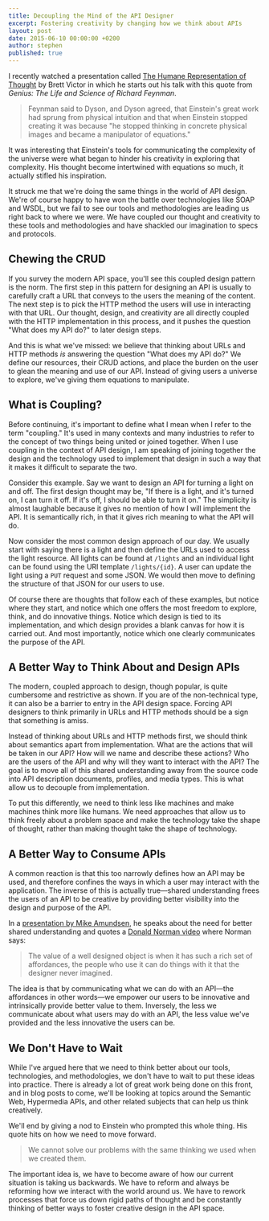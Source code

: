 ```yaml
---
title: Decoupling the Mind of the API Designer
excerpt: Fostering creativity by changing how we think about APIs
layout: post
date: 2015-06-10 00:00:00 +0200
author: stephen
published: true
---
```


I recently watched a presentation called [The Humane Representation of Thought](https://vimeo.com/115154289) by Brett Victor in which he starts out his talk with this quote from *Genius: The Life and Science of Richard Feynman*.

> Feynman said to Dyson, and Dyson agreed, that Einstein's great work had sprung from physical intuition and that when Einstein stopped creating it was because "he stopped thinking in concrete physical images and became a manipulator of equations."

It was interesting that Einstein's tools for communicating the complexity of the universe were what began to hinder his creativity in exploring that complexity. His thought become intertwined with equations so much, it actually stifled his inspiration.

It struck me that we're doing the same things in the world of API design. We're of course happy to have won the battle over technologies like SOAP and WSDL, but we fail to see our tools and methodologies are leading us right back to where we were. We have coupled our thought and creativity to these tools and methodologies and have shackled our imagination to specs and protocols.

## Chewing the CRUD

If you survey the modern API space, you'll see this coupled design pattern is the norm. The first step in this pattern for designing an API is usually to carefully craft a URL that conveys to the users the meaning of the content. The next step is to pick the HTTP method the users will use in interacting with that URL. Our thought, design, and creativity are all directly coupled with the HTTP implementation in this process, and it pushes the question "What does my API do?" to later design steps.

And this is what we've missed: we believe that thinking about URLs and HTTP methods *is* answering the question "What does my API do?" We define our resources, their CRUD actions, and place the burden on the user to glean the meaning and use of our API. Instead of giving users a universe to explore, we've giving them equations to manipulate.

## What is Coupling?

Before continuing, it's important to define what I mean when I refer to the term "coupling." It's used in many contexts and many industries to refer to the concept of two things being united or joined together. When I use coupling in the context of API design, I am speaking of joining together the design and the technology used to implement that design in such a way that it makes it difficult to separate the two.

Consider this example. Say we want to design an API for turning a light on and off. The first design thought may be, "If there is a light, and it's turned on, I can turn it off. If it's off, I should be able to turn it on." The simplicity is almost laughable because it gives no mention of how I will implement the API. It is semantically rich, in that it gives rich meaning to what the API will do.

Now consider the most common design approach of our day. We usually start with saying there is a light and then define the URLs used to access the light resource. All lights can be found at `/lights` and an individual light can be found using the URI template `/lights/{id}`. A user can update the light using a `PUT` request and some JSON. We would then move to defining the structure of that JSON for our users to use.

Of course there are thoughts that follow each of these examples, but notice where they start, and notice which one offers the most freedom to explore, think, and do innovative things. Notice which design is tied to its implementation, and which design provides a blank canvas for how it is carried out. And most importantly, notice which one clearly communicates the purpose of the API.

## A Better Way to Think About and Design APIs

The modern, coupled approach to design, though popular, is quite cumbersome and restrictive as shown. If you are of the non-technical type, it can also be a barrier to entry in the API design space. Forcing API designers to think primarily in URLs and HTTP methods should be a sign that something is amiss.

Instead of thinking about URLs and HTTP methods first, we should think about semantics apart from implementation. What are the actions that will be taken in our API? How will we name and describe these actions? Who are the users of the API and why will they want to interact with the API? The goal is to move all of this shared understanding away from the source code into API description documents, profiles, and media types. This is what allow us to decouple from implementation.

To put this differently, we need to think less like machines and make machines think more like humans. We need approaches that allow us to think freely about a problem space and make the technology take the shape of thought, rather than making thought take the shape of technology.

## A Better Way to Consume APIs

A common reaction is that this too narrowly defines how an API may be used, and therefore confines the ways in which a user may interact with the application. The inverse of this is actually true—shared understanding frees the users of an API to be creative by providing better visibility into the design and purpose of the API.

In a [presentation by Mike Amundsen](https://www.youtube.com/watch?v=UkAt9XSOfaE), he speaks about the need for better shared understanding and quotes a [Donald Norman video](https://www.youtube.com/watch?v=NK1Zb_5VxuM) where Norman says:

> The value of a well designed object is when it has such a rich set of affordances, the people who use it can do things with it that the designer never imagined.

The idea is that by communicating what we can do with an API—the affordances in other words—we empower our users to be innovative and intrinsically provide better value to them. Inversely, the less we communicate about what users may do with an API, the less value we've provided and the less innovative the users can be.

## We Don't Have to Wait

While I've argued here that we need to think better about our tools, technologies, and methodologies, we don't have to wait to put these ideas into practice. There is already a lot of great work being done on this front, and in blog posts to come, we'll be looking at topics around the Semantic Web, Hypermedia APIs, and other related subjects that can help us think creatively. 

We'll end by giving a nod to Einstein who prompted this whole thing. His quote hits on how we need to move forward.

> We cannot solve our problems with the same thinking we used when we created them.

The important idea is, we have to become aware of how our current situation is taking us backwards. We have to reform and always be reforming how we interact with the world around us. We have to rework processes that force us down rigid paths of thought and be constantly thinking of better ways to foster creative design in the API space. 
